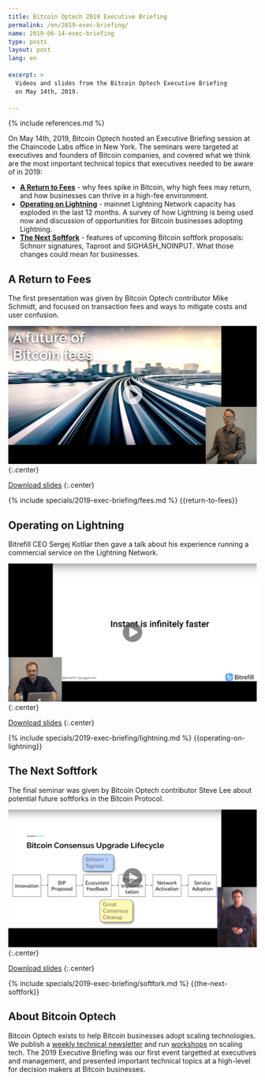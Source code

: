 ```yaml
---
title: Bitcoin Optech 2019 Executive Briefing
permalink: /en/2019-exec-briefing/
name: 2019-06-14-exec-briefing
type: posts
layout: post
lang: en

excerpt: >
  Videos and slides from the Bitcoin Optech Executive Briefing
  on May 14th, 2019.

---
```

{% include references.md %}

On May 14th, 2019, Bitcoin Optech hosted an Executive Briefing session at the
Chaincode Labs office in New York.  The seminars were targeted at executives and
founders of Bitcoin companies, and covered what we think are the most important
technical topics that executives needed to be aware of in 2019:

- [__A Return to Fees__](#a-return-to-fees) - why fees spike in Bitcoin, why
  high fees may return, and how businesses can thrive in a high-fee
  environment.
- [__Operating on Lightning__](#operating-on-lightning) - mainnet Lightning
  Network capacity has exploded in the last 12 months. A survey of how
  Lightning is being used now and discussion of opportunities for Bitcoin
  businesses adopting Lightning.
- [__The Next Softfork__](#the-next-softfork) - features of upcoming Bitcoin
  softfork proposals: Schnorr signatures, Taproot and SIGHASH_NOINPUT. What
  those changes could mean for businesses.

## A Return to Fees

The first presentation was given by Bitcoin Optech contributor Mike
Schmidt, and focused on transaction fees and ways to mitigate costs
and user confusion.

[![A return to fees](/img/posts/2019-exec-briefing/fees.png)](https://www.youtube.com/watch?v=ihUQ4C42KUk)
{:.center}

[Download slides][fees slides]
{:.center}

{% include specials/2019-exec-briefing/fees.md %}
{{return-to-fees}}

## Operating on Lightning

Bitrefill CEO Sergej Kotliar then gave a talk about his experience
running a commercial service on the Lightning Network.

[![A return to fees](/img/posts/2019-exec-briefing/lightning.png)](https://www.youtube.com/watch?v=1UDD9PMFTds)
{:.center}

[Download slides][lightning slides]
{:.center}

{% include specials/2019-exec-briefing/lightning.md %}
{{operating-on-lightning}}

## The Next Softfork

The final seminar was given by Bitcoin Optech contributor
Steve Lee about potential future softforks in the Bitcoin
Protocol.

[![A return to fees](/img/posts/2019-exec-briefing/softfork.png)](https://www.youtube.com/watch?v=fDJRy6K_3yo)
{:.center}

[Download slides][softfork slides]
{:.center}

{% include specials/2019-exec-briefing/softfork.md %}
{{the-next-softfork}}

## About Bitcoin Optech

Bitcoin Optech exists to help Bitcoin businesses adopt scaling technologies. We
publish a [weekly technical newsletter][newsletters] and run
[workshops][workshops] on scaling tech. The 2019 Executive Briefing was our
first event targetted at executives and management, and presented important
technical topics at a high-level for decision makers at Bitcoin businesses.

[fees slides]: /img/posts/2019-exec-briefing/fees.pdf
[lightning slides]: /img/posts/2019-exec-briefing/lightning.pdf
[softfork slides]: /img/posts/2019-exec-briefing/softfork.pdf
[newsletters]: /en/newsletters/
[workshops]: /workshops/
